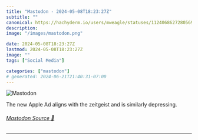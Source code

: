 ```yaml
---
title: "Mastodon - 2024-05-08T18:23:27Z"
subtitle: ""
canonical: https://hachyderm.io/users/mweagle/statuses/112406862728056969
description:
image: "/images/mastodon.png"

date: 2024-05-08T18:23:27Z
lastmod: 2024-05-08T18:23:27Z
image: ""
tags: ["Social Media"]

categories: ["mastodon"]
# generated: 2024-06-21T21:40:31-07:00
---
```

![Mastodon](/images/mastodon.png)

<p>The new Apple Ad aligns with the zeitgeist and is similarly depressing.</p>


###### [Mastodon Source 🐘](https://hachyderm.io/@mweagle/112406862728056969)

___

